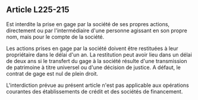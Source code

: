 Article L225-215
----
Est interdite la prise en gage par la société de ses propres actions,
directement ou par l'intermédiaire d'une personne agissant en son propre nom,
mais pour le compte de la société.

Les actions prises en gage par la société doivent être restituées à leur
propriétaire dans le délai d'un an. La restitution peut avoir lieu dans un délai
de deux ans si le transfert du gage à la société résulte d'une transmission de
patrimoine à titre universel ou d'une décision de justice. A défaut, le contrat
de gage est nul de plein droit.

L'interdiction prévue au présent article n'est pas applicable aux opérations
courantes des établissements de crédit et des sociétés de financement.
